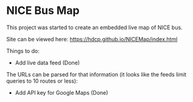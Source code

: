 # NICE Bus Map
This project was started to create an embedded live map of NICE bus.

Site can be viewed here: https://hdcp.github.io/NICEMap/index.html

Things to do:

- Add live data feed (Done)

The URLs can be parsed for that information (it looks like the feeds limit queries to 10 routes or less):

- Add API key for Google Maps (Done)
